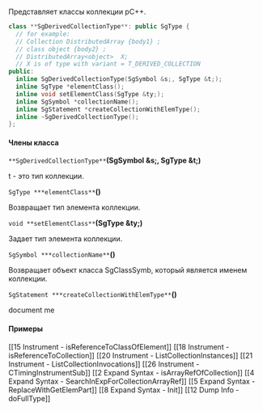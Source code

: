 Представляет классы коллекции pC++.

```cpp
class **SgDerivedCollectionType**: public SgType {
  // for example:
  // Collection DistributedArray {body1} ;
  // class object {body2} ;
  // DistributedArray<object>  X;
  // X is of type with variant = T_DERIVED_COLLECTION
public:
  inline SgDerivedCollectionType(SgSymbol &s;, SgType &t;);
  inline SgType *elementClass();
  inline void setElementClass(SgType &ty;);
  inline SgSymbol *collectionName();
  inline SgStatement *createCollectionWithElemType();
  inline ~SgDerivedCollectionType();
};
```

#### Члены класса

`**SgDerivedCollectionType**`**(SgSymbol &s;, SgType &t;)**

t - это тип коллекции.

`SgType ***elementClass**`**()**

Возвращает тип элемента коллекции.

`void **setElementClass**`**(SgType &ty;)**

Задает тип элемента коллекции.

`SgSymbol ***collectionName**`**()**

Возвращает объект класса SgClassSymb, который является именем коллекции.

`SgStatement ***createCollectionWithElemType**`**()**

document me

#### Примеры
[[15 Instrument - isReferenceToClassOfElement]]
[[18 Instrument - isReferenceToCollection]]
[[20 Instrument - ListCollectionInstances]]
[[21 Instrument - ListCollectionInvocations]]
[[26 Instrument - CTimingInstrumentSub]]
[[2 Expand Syntax - isArrayRefOfCollection]]
[[4 Expand Syntax - SearchInExpForCollectionArrayRef]]
[[5 Expand Syntax - ReplaceWithGetElemPart]]
[[8 Expand Syntax - Init]]
[[12 Dump Info - doFullType]]



